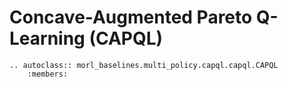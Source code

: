 # Concave-Augmented Pareto Q-Learning (CAPQL)

```{eval-rst}
.. autoclass:: morl_baselines.multi_policy.capql.capql.CAPQL
    :members:
```
